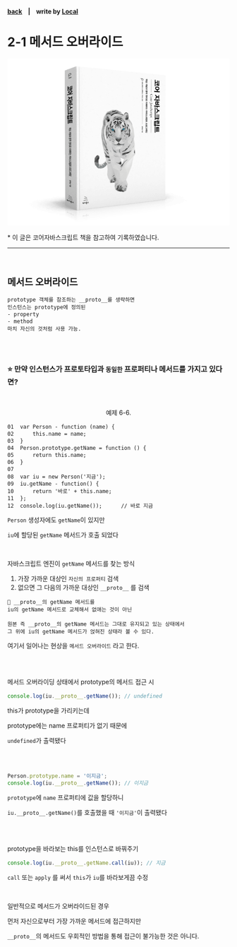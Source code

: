 <p>

#### [back](../../../README.md) &nbsp;&nbsp; | &nbsp;&nbsp; write by [Local](https://github.com/blocallee)

</p>

# 2-1 메서드 오버라이드

<p align="center">
    <img src="../../../image/main.png">
<p> * 이 글은 코어자바스크립트 책을 참고하여 기록하였습니다. </p>
</p>

---

<br>

## 메서드 오버라이드

```
prototype 객체를 참조하는 __proto__를 생략하면
인스턴스는 prototype에 정의된
- property
- method
마치 자신의 것처럼 사용 가능.
```

<br>
<br>

### ⭐ 만약 인스턴스가 프로토타입과 **`동일한`** 프로퍼티나 메서드를 가지고 있다면?

<br>

<p align="center">예제 6-6.</p>

```
01  var Person - function (name) {
02      this.name = name;
03  }
04  Person.prototype.getName = function () {
05      return this.name;
06  }
07
08  var iu = new Person('지금');
09  iu.getName - function() {
10      return '바로' + this.name;
11  };
12  console.log(iu.getName());      // 바로 지금
```

<p>

`Person` 생성자에도 `getName`이 있지만 </p>

<p>

`iu`에 할당된 `getName` 메서드가 호출 되었다 </p>

<br>

<p>

자바스크립트 엔진이 `getName` 메서드를 찾는 방식</p>

1. 가장 가까운 대상인 `자신의 프로퍼티` 검색
2. 없으면 그 다음의 가까운 대상인 `__proto__` 를 검색

```
🚨 __proto__의 getName 메서드를
iu의 getName 메서드로 교체해서 없애는 것이 아닌

원본 즉 __proto__의 getName 메서드는 그대로 유지되고 있는 상태에서
그 위에 iu의 getName 메서드가 얹혀진 상태라 볼 수 있다.
```

<p>

여기서 일어나는 현상을 `메서드 오버라이드` 라고 한다.</P>

<br>
<br>

<p> 메서드 오버라이딩 상태에서 prototype의 메서드 접근 시</p>

```javascript
console.log(iu.__proto__.getName()); // undefined
```

<p> this가 prototype을 가리키는데 </p>
<p> prototype에는 name 프로퍼티가 없기 때문에 </p>
<p>

`undefined`가 출력됐다</p>

<br>
<br>

```javascript
Person.prototype.name = '이지금';
console.log(iu.__proto__.getName()); // 이지금
```

<p>

`prototype`에 `name` 프로퍼티에 값을 할당하니 </p>

<p>

`iu.__proto__.getName()`를 호출했을 때 `'이지금'`이 출력됐다 </p>

<br>
<br>

<p> prototype을 바라보는 this를 인스턴스로 바꿔주기 </p>

```javascript
console.log(iu.__proto__.getName.call(iu)); // 지금
```

<p>

`call` 또는 `apply` 를 써서 `this`가 `iu`를 바라보게끔 수정 </p>

<br>

<p> 일반적으로 메서드가 오버라이드된 경우 </p>
<p> 먼저 자신으로부터 가장 가까운 메서드에 접근하지만 </p>
<p>

`__proto__`의 메서드도 우회적인 방법을 통해 접근이 불가능한 것은 아니다. </p>
